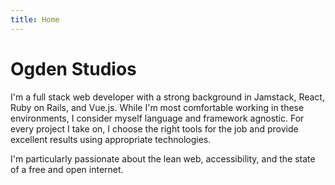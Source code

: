 ```yaml
---
title: Home
---
```


# Ogden Studios 

I'm a full stack web developer with a strong background in Jamstack, React, Ruby on Rails, and Vue.js. While I'm most comfortable working in these environments, I consider myself language and framework agnostic. For every project I take on, I choose the right tools for the job and provide excellent results using appropriate technologies.

I'm particularly passionate about the lean web, accessibility, and the state of a free and open internet.